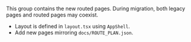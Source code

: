 This group contains the new routed pages. During migration, both legacy pages and routed pages may coexist.

- Layout is defined in `layout.tsx` using `AppShell`.
- Add new pages mirroring `docs/ROUTE_PLAN.json`.